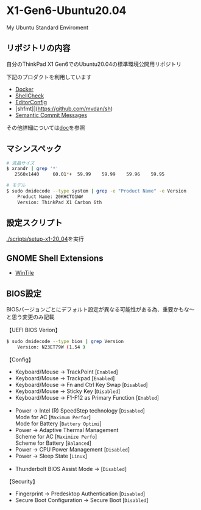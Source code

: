 # X1-Gen6-Ubuntu20.04
My Ubuntu Standard Enviroment

## リポジトリの内容
自分のThinkPad X1 Gen6でのUbuntu20.04の標準環境公開用リポジトリ

下記のプロダクトを利用しています
- [Docker](https://www.docker.com/)
- [ShellCheck](https://www.shellcheck.net/)
- [EditorConfig](https://editorconfig.org/)
- [shfmt]](https://github.com/mvdan/sh)
- [Semantic Commit Messages](https://gist.github.com/joshbuchea/6f47e86d2510bce28f8e7f42ae84c716)

その他詳細については[doc](doc)を参照

## マシンスペック
```bash
# 液晶サイズ
$ xrandr | grep '*'
   2560x1440     60.01*+  59.99    59.99    59.96    59.95  
```
```bash
# モデル
$ sudo dmidecode --type system | grep -e "Product Name" -e Version
	Product Name: 20KHCTO1WW
	Version: ThinkPad X1 Carbon 6th
```

## 設定スクリプト
[./scripts/setup-x1-20_04](./scripts/setup-x1-20_04)を実行

## GNOME Shell Extensions
- [WinTile](https://extensions.gnome.org/extension/1723/wintile-windows-10-window-tiling-for-gnome/)

## BIOS設定

BIOSバージョンごとにデフォルト設定が異なる可能性がある為、重要かもな〜と思う変更のみ記載

【UEFI BIOS Verion】  
```bash
$ sudo dmidecode --type bios | grep Version
	Version: N23ET79W (1.54 )
```

【Config】
- Keyboard/Mouse -> TrackPoint [`Enabled`]
- Keyboard/Mouse -> Trackpad [`Enabled`]
- Keyboard/Mouse -> Fn and Ctrl Key Swap [`Disabled`] 
- Keyboard/Mouse -> Sticky Key [`Disabled`]
- Keyboard/Mouse -> F1-F12 as Primary Function [`Enabled`]
<br><br>
- Power -> Intel (R) SpeedStep technology [`Disabled`]  
Mode for AC [`Maximum Perfor`]  
Mode for Battery [`Battery Optimi`]
- Power -> Adaptive Thermal Management  
Scheme for AC [`Maximize Perfo`]  
Scheme for Battery [`Balanced`]
- Power -> CPU Power Management [`Disabled`]  
- Power -> Sleep State [`Linux`]
<br><br>
- Thunderbolt BIOS Assist Mode -> [`Disabled`]

【Security】
- Fingerprint -> Predesktop Authentication [`Disabled`]
- Secure Boot Configuration -> Secure Boot [`Disabled`]
